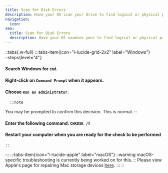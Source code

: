 ```yaml
---
title: Scan for Disk Errors
description: Have your OS scan your drive to find logical or physical problems
navigation:
  icon:
seo:
  title: Scan for Disk Errors
  description: Have your OS examine your to find logical or physical problems.
---
```


::tabs{.w-full}
:::tabs-item{icon="i-lucide-grid-2x2" label="Windows"}
::steps{level="4"}
#### Search Windows for `cmd`.
#### Right-click on `Command Prompt` when it appears.
#### Choose `Run as administrator`.
      ::note
You may be prompted to confirm this decision. This is normal.
::
#### Enter the following command: `CHKDSK /f`
#### Restart your computer when you are ready for the check to be performed
    ::
:::
:::tabs-item{icon="i-lucide-apple" label="macOS"}
::warning
macOS-specific troubleshooting is currently being worked on for this.
::
Please view Apple's page for repairing Mac storage devices <a href="https://support.apple.com/en-us/102611" target="_blank" rel="noopener noreferrer">here</a>.
:::
::